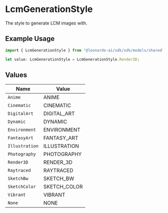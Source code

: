 # LcmGenerationStyle

The style to generate LCM images with.

## Example Usage

```typescript
import { LcmGenerationStyle } from "@leonardo-ai/sdk/sdk/models/shared";

let value: LcmGenerationStyle = LcmGenerationStyle.Render3D;
```

## Values

| Name           | Value          |
| -------------- | -------------- |
| `Anime`        | ANIME          |
| `Cinematic`    | CINEMATIC      |
| `DigitalArt`   | DIGITAL_ART    |
| `Dynamic`      | DYNAMIC        |
| `Environment`  | ENVIRONMENT    |
| `FantasyArt`   | FANTASY_ART    |
| `Illustration` | ILLUSTRATION   |
| `Photography`  | PHOTOGRAPHY    |
| `Render3D`     | RENDER_3D      |
| `Raytraced`    | RAYTRACED      |
| `SketchBw`     | SKETCH_BW      |
| `SketchColor`  | SKETCH_COLOR   |
| `Vibrant`      | VIBRANT        |
| `None`         | NONE           |